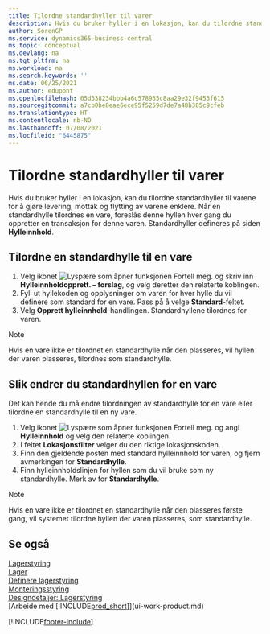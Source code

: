 ```yaml
---
title: Tilordne standardhyller til varer
description: Hvis du bruker hyller i en lokasjon, kan du tilordne standardhyller til varene for å gjøre levering, mottak og flytting av varene enklere.
author: SorenGP
ms.service: dynamics365-business-central
ms.topic: conceptual
ms.devlang: na
ms.tgt_pltfrm: na
ms.workload: na
ms.search.keywords: ''
ms.date: 06/25/2021
ms.author: edupont
ms.openlocfilehash: 05d338234bbb4a6c578935c8aa29e32f9453f615
ms.sourcegitcommit: a7cb0be8eae6ece95f5259d7de7a48b385c9cfeb
ms.translationtype: HT
ms.contentlocale: nb-NO
ms.lasthandoff: 07/08/2021
ms.locfileid: "6445875"
---
```

# <a name="assign-default-bins-to-items"></a>Tilordne standardhyller til varer
Hvis du bruker hyller i en lokasjon, kan du tilordne standardhyller til varene for å gjøre levering, mottak og flytting av varene enklere. Når en standardhylle tilordnes en vare, foreslås denne hyllen hver gang du oppretter en transaksjon for denne varen. Standardhyller defineres på siden **Hylleinnhold**.  

## <a name="to-assign-a-default-bin-to-an-item"></a>Tilordne en standardhylle til en vare
1.  Velg ikonet ![Lyspære som åpner funksjonen Fortell meg.](media/ui-search/search_small.png "Fortell hva du vil gjøre") og skriv inn **Hylleinnholdopprett. – forslag**, og velg deretter den relaterte koblingen.  
2.  Fyll ut hyllekoden og opplysninger om varen for hver hylle du vil definere som standard for en vare. Pass på å velge **Standard**-feltet.  
3.  Velg **Opprett hylleinnhold**-handlingen. Standardhyllene tilordnes for varen.  

> [!NOTE]  
>  Hvis en vare ikke er tilordnet en standardhylle når den plasseres, vil hyllen der varen plasseres, tilordnes som standardhylle.  

## <a name="to-change-the-default-bin-for-an-item"></a>Slik endrer du standardhyllen for en vare  
Det kan hende du må endre tilordningen av standardhylle for en vare eller tilordne en standardhylle til en ny vare.    
1.  Velg ikonet ![Lyspære som åpner funksjonen Fortell meg.](media/ui-search/search_small.png "Fortell hva du vil gjøre") og angi **Hylleinnhold** og velg den relaterte koblingen.  
2.  I feltet **Lokasjonsfilter** velger du den riktige lokasjonskoden.  
3.  Finn den gjeldende posten med standard hylleinnhold for varen, og fjern avmerkingen for **Standardhylle**.  
4.  Finn hylleinnholdslinjen for hyllen som du vil bruke som ny standardhylle. Merk av for **Standardhylle**.  

> [!NOTE]  
>  Hvis en vare ikke er tilordnet en standardhylle når den plasseres første gang, vil systemet tilordne hyllen der varen plasseres, som standardhylle.  

## <a name="see-also"></a>Se også  
[Lagerstyring](warehouse-manage-warehouse.md)  
[Lager](inventory-manage-inventory.md)  
[Definere lagerstyring](warehouse-setup-warehouse.md)     
[Monteringsstyring](assembly-assemble-items.md)    
[Designdetaljer: Lagerstyring](design-details-warehouse-management.md)  
[Arbeide med [!INCLUDE[prod_short](includes/prod_short.md)]](ui-work-product.md)


[!INCLUDE[footer-include](includes/footer-banner.md)]
